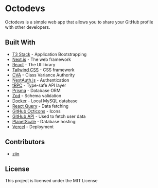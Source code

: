 # Octodevs

Octodevs is a simple web app that allows you to share your GitHub profile with other developers.

## Built With

- [T3 Stack](https://create.t3.gg/) - Application Bootstrapping
- [Next.js](https://nextjs.org/) - The web framework
- [React](https://reactjs.org/) - The UI library
- [Tailwind CSS](https://tailwindcss.com/) - CSS framework
- [CVA](https://github.com/joe-bell/cva) - Class Variance Authority
- [NextAuth.js](https://next-auth.js.org/) - Authentication
- [tRPC](https://trpc.io/) - Type-safe API layer
- [Prisma](https://www.prisma.io/) - Database ORM
- [Zod](https://zod.dev/) - Schema validation
- [Docker](https://www.docker.com/) - Local MySQL database
- [React Query](https://react-query.tanstack.com/) - Data fetching
- [GitHub Octicons](https://octicons.github.com/) - Icons
- [GitHub API](https://developer.github.com/v3/) - Used to fetch user data
- [PlanetScale](https://planetscale.com/) - Database hosting
- [Vercel](https://vercel.com/) - Deployment

## Contributors

- [ziin](https://github.com/ziin)

## License

This project is licensed under the MIT License
